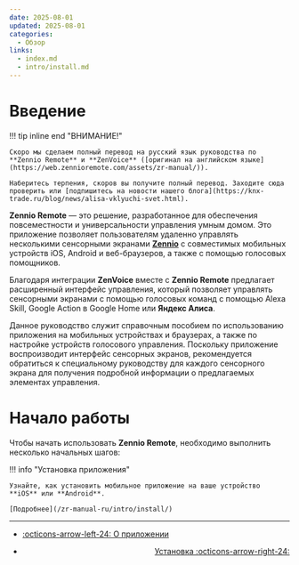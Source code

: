 ```yaml
---
date: 2025-08-01
updated: 2025-08-01
categories:
  - Обзор
links:
  - index.md
  - intro/install.md
---
```


# Введение

!!! tip inline end "ВНИМАНИЕ!"

    Скоро мы сделаем полный перевод на русский язык руководства по **Zennio Remote** и **ZenVoice** ([оригинал на английском языке](https://web.zennioremote.com/assets/zr-manual/)).
    
    Наберитесь терпения, скоров вы получите полный перевод. Заходите сюда проверить или [подпишитесь на новости нашего блога](https://knx-trade.ru/blog/news/alisa-vklyuchi-svet.html).

**Zennio Remote** — это решение, разработанное для обеспечения повсеместности и универсальности управления умным домом. Это приложение позволяет пользователям удаленно управлять несколькими сенсорными экранами [**Zennio**](https://knx-trade.ru/3-zennio "Перейти в каталог оборудования Zennio") с совместимых мобильных устройств iOS, Android и веб-браузеров, а также с помощью голосовых помощников.

Благодаря интеграции **ZenVoice** вместе с **Zennio Remote** предлагает расширенный интерфейс управления, который позволяет управлять сенсорными экранами с помощью голосовых команд с помощью Alexa Skill, Google Action в Google Home или **Яндекс Алиса**.

Данное руководство служит справочным пособием по использованию приложения на мобильных устройствах и браузерах, а также по настройке устройств голосового управления. Поскольку приложение воспроизводит интерфейс сенсорных экранов, рекомендуется обратиться к специальному руководству для каждого сенсорного экрана для получения подробной информации о предлагаемых элементах управления.

# Начало работы

Чтобы начать использовать **Zennio Remote**, необходимо выполнить несколько начальных шагов:

!!! info "Установка приложения"

    Узнайте, как установить мобильное приложение на ваше устройство **iOS** или **Android**.
    
    [Подробнее](/zr-manual-ru/intro/install/)

---

<div class="grid cards" markdown>

- <div class="card" style="text-align: left;">

    [:octicons-arrow-left-24: О приложении](/zr-manual-ru/help/about/)

- <div class="card" style="text-align: right;">
    
    [Установка :octicons-arrow-right-24:](/zr-manual-ru/intro/install/)

</div></div></div>